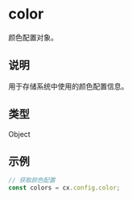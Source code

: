 # color

颜色配置对象。

## 说明

用于存储系统中使用的颜色配置信息。

## 类型

Object

## 示例

```js
// 获取颜色配置
const colors = cx.config.color;
``` 